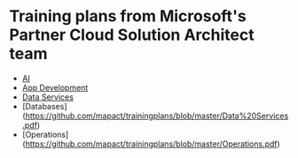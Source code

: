 # Training plans from Microsoft's Partner Cloud Solution Architect team 

* [AI](https://github.com/mapact/trainingplans/blob/master/AI.pdf)
* [App Development](https://github.com/mapact/trainingplans/blob/master/AppDev.pdf)
* [Data Services](https://github.com/mapact/trainingplans/blob/master/Data%20Services.pdf)
* [Databases] (https://github.com/mapact/trainingplans/blob/master/Data%20Services.pdf)
* [Operations] (https://github.com/mapact/trainingplans/blob/master/Operations.pdf)
